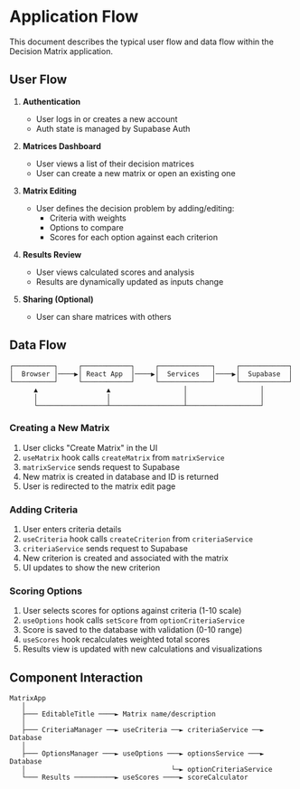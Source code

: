# Application Flow

This document describes the typical user flow and data flow within the Decision Matrix application.

## User Flow

1. **Authentication**
   - User logs in or creates a new account
   - Auth state is managed by Supabase Auth

2. **Matrices Dashboard**
   - User views a list of their decision matrices
   - User can create a new matrix or open an existing one

3. **Matrix Editing**
   - User defines the decision problem by adding/editing:
     - Criteria with weights
     - Options to compare
     - Scores for each option against each criterion

4. **Results Review**
   - User views calculated scores and analysis
   - Results are dynamically updated as inputs change

5. **Sharing (Optional)**
   - User can share matrices with others

## Data Flow

```
┌──────────┐     ┌────────────┐     ┌─────────────┐     ┌────────────┐
│  Browser │────▶│ React App  │────▶│  Services   │────▶│  Supabase  │
└──────────┘     └────────────┘     └─────────────┘     └────────────┘
      ▲                 ▲                  │                  │
      │                 │                  │                  │
      └─────────────────┴──────────────────┴──────────────────┘
```

### Creating a New Matrix

1. User clicks "Create Matrix" in the UI
2. `useMatrix` hook calls `createMatrix` from `matrixService`
3. `matrixService` sends request to Supabase
4. New matrix is created in database and ID is returned
5. User is redirected to the matrix edit page

### Adding Criteria

1. User enters criteria details
2. `useCriteria` hook calls `createCriterion` from `criteriaService`
3. `criteriaService` sends request to Supabase
4. New criterion is created and associated with the matrix
5. UI updates to show the new criterion

### Scoring Options

1. User selects scores for options against criteria (1-10 scale)
2. `useOptions` hook calls `setScore` from `optionCriteriaService`
3. Score is saved to the database with validation (0-10 range)
4. `useScores` hook recalculates weighted total scores
5. Results view is updated with new calculations and visualizations

## Component Interaction

```
MatrixApp
   │
   ├─── EditableTitle ────► Matrix name/description
   │
   ├─── CriteriaManager ──► useCriteria ──► criteriaService ──► Database
   │
   ├─── OptionsManager ───► useOptions ───► optionsService ───► Database
   │                                    └─► optionCriteriaService
   └─── Results ──────────► useScores ────► scoreCalculator
```